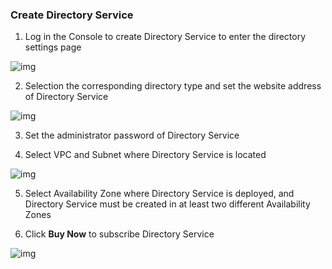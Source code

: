 ### Create Directory Service

1. Log in the Console to create Directory Service to enter the directory settings page

![img](https://github.com/jdcloudcom/cn/blob/joytaobao-ad-2019011501/image/DirectoryService/cn/Create-Instance-cn-1.png)

2. Selection the corresponding directory type and set the website address of Directory Service

![img](https://github.com/jdcloudcom/cn/blob/joytaobao-ad-2019011501/image/DirectoryService/cn/Create-Instance-cn-2.png)

3. Set the administrator password of Directory Service

4. Select VPC and Subnet where Directory Service is located

![img](https://github.com/jdcloudcom/cn/blob/joytaobao-ad-2019011501/image/DirectoryService/cn/Create-Instance-cn-3.png)

5. Select Availability Zone where Directory Service is deployed, and Directory Service must be created in at least two different Availability Zones

6. Click **Buy Now** to subscribe Directory Service

![img](https://github.com/jdcloudcom/cn/blob/joytaobao-ad-2019011501/image/DirectoryService/cn/Create-Instance-cn-4.png)